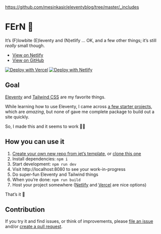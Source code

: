 https://github.com/mesinkasir/eleventyblog/tree/master/_includes

# FErN 🌿

It’s (F)lowbite (E)leventy and (N)etlify … OK, and a few other things; it’s still _really_ small though.

- [View on Netlify](https://netlify.com/)
- [View on GitHub](https://github.com/)

[![Deploy with Vercel](https://vercel.com/button)](https://vercel.com/new/git/external?repository-url=https%3A%2F%2Fgithub.com%2Fmarcamos%2Fjet.git) [![Deploy with Netlify](https://www.netlify.com/img/deploy/button.svg)](https://app.netlify.com/start/deploy?repository=https://github.com/marcamos/jet)

## Goal

[Eleventy](https://www.11ty.dev/) and [Tailwind CSS](https://tailwindcss.com/) are my favorite things.

While learning how to use Eleventy, I came across [a few starter projects](https://www.11ty.dev/docs/starter/), which are _amazing_, but none of gave me complete package to build out a site quickly.

So, I made this and it seems to work 🤷‍♀️

## How you can use it

1. [Create your own new repo from jet’s template](https://github.com/marcamos/jet/generate), or [clone this one](https://docs.github.com/en/free-pro-team@latest/github/creating-cloning-and-archiving-repositories/cloning-a-repository)
2. Install dependencies: `npm i`
3. Start development: `npm run dev`
4. Visit http://localhost:8080 to see your work-in-progress
5. Do super-fun Eleventy and Tailwind things
6. When you’re done: `npm run build`
7. Host your project somewhere ([Netlify](https://www.netlify.com/) and [Vercel](https://vercel.com/) are nice options)

That’s it 🕺

## Contribution
If you try it and find issues, or think of improvements, please [file an issue](https://github.com/marcamos/jet/issues/new) and/or [create a pull request](https://docs.github.com/en/free-pro-team@latest/github/collaborating-with-issues-and-pull-requests/creating-a-pull-request).
